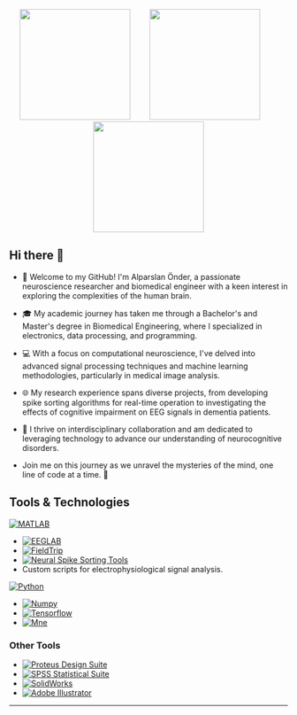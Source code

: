 <div id="header" align="center">
  <img src="https://media.giphy.com/media/v1.Y2lkPTc5MGI3NjExM3lxc3liMDlzbWx0YnllcnBiN3F2ZjJmMmFraDV2amhueTBwbzd3ayZlcD12MV9pbnRlcm5hbF9naWZfYnlfaWQmY3Q9Zw/33E8cPzWfElDHLFNyN/giphy.gif" width="200"/> &nbsp; &nbsp; &nbsp; &nbsp; <img src="https://media.giphy.com/media/v1.Y2lkPTc5MGI3NjExdmZraTF3cjlteTFmNGpoN3Qwc2hzczM3bGJmczY5M2dyMzVrY2NhNSZlcD12MV9pbnRlcm5hbF9naWZfYnlfaWQmY3Q9Zw/1BGxGh0gsUrgvfE1ol/giphy.gif" width="200"/> &nbsp; &nbsp; &nbsp; &nbsp; <img src="https://media.giphy.com/media/v1.Y2lkPTc5MGI3NjExM2pvdzNqNG55NHhoeXVjN3A3enBjcnhweXVpazltcGNzeWl6dWZuNyZlcD12MV9pbnRlcm5hbF9naWZfYnlfaWQmY3Q9Zw/1lvW7RNQX12CyjlYw1/giphy.gif" width="200"/> 
</div>

## Hi there 👋
- 🧠 Welcome to my GitHub! I'm Alparslan Önder, a passionate neuroscience researcher and biomedical engineer with a keen interest in exploring the complexities of the human brain.

- 🎓 My academic journey has taken me through a Bachelor's and Master's degree in Biomedical Engineering, where I specialized in electronics, data processing, and programming. 

- 💻 With a focus on computational neuroscience, I've delved into advanced signal processing techniques and machine learning methodologies, particularly in medical image analysis. 

- 🌐 My research experience spans diverse projects, from developing spike sorting algorithms for real-time operation to investigating the effects of cognitive impairment on EEG signals in dementia patients.

- 🤝 I thrive on interdisciplinary collaboration and am dedicated to leveraging technology to advance our understanding of neurocognitive disorders. 

- Join me on this journey as we unravel the mysteries of the mind, one line of code at a time. 🚀

## Tools & Technologies
[![MATLAB](https://img.shields.io/badge/MATLAB-0076A8?style=for-the-badge&logo=mathworks&logoColor=white)](https://www.mathworks.com/)
- [![EEGLAB](https://img.shields.io/badge/EEGLAB-EDB120?style=for-the-badge&logo=mathworks&logoColor=white)](https://sccn.ucsd.edu/eeglab/)
- [![FieldTrip](https://img.shields.io/badge/FieldTrip-008B8B?style=for-the-badge&logo=mathworks&logoColor=white)](http://www.fieldtriptoolbox.org/)
- [![Neural Spike Sorting Tools](https://img.shields.io/badge/Neural%20Spike%20Sorting%20Tools-0076A8?style=for-the-badge&logo=mathworks&logoColor=white)](https://github.com/klusta-team)
- Custom scripts for electrophysiological signal analysis.

[![Python](https://img.shields.io/badge/Python-3776AB?style=for-the-badge&logo=python&logoColor=white)](https://www.python.org/)
- [![Numpy](https://img.shields.io/badge/Numpy-013243?style=for-the-badge&logo=numpy&logoColor=white)](https://numpy.org/)
- [![Tensorflow](https://img.shields.io/badge/Tensorflow-FF6F00?style=for-the-badge&logo=tensorflow&logoColor=white)](https://www.tensorflow.org/)
- [![Mne](https://img.shields.io/badge/Mne-000000?style=for-the-badge&logo=data:image/png;base64,iVBORw0KGgoAAAANSUhEUgAAAA4AAAANCAIAAADZiLoqAAAACXBIWXMAABcSAAAXEgFnn9JSAAAACXZwQWcAAAAQAAAACABlWxi9AAAAJUlEQVQI12P4z8CQCQpISaNAEqBrXPAqQGg6wDlBr1c2AI1Dk2sAAAAASUVORK5CYII=&logoColor=white)](https://mne.tools/stable/index.html)

### Other Tools
- [![Proteus Design Suite](https://img.shields.io/badge/Proteus%20Design%20Suite-ED8B00?style=for-the-badge&logo=autodesk&logoColor=white)](https://www.labcenter.com/)
- [![SPSS Statistical Suite](https://img.shields.io/badge/SPSS%20Statistical%20Suite-33AADD?style=for-the-badge&logo=ibm&logoColor=white)](https://www.ibm.com/products/spss-statistics)
- [![SolidWorks](https://img.shields.io/badge/SolidWorks-00A1E0?style=for-the-badge&logo=solidworks&logoColor=white)](https://www.solidworks.com/)
- [![Adobe Illustrator](https://img.shields.io/badge/Adobe%20Illustrator-FF9A00?style=for-the-badge&logo=adobe&logoColor=white)](https://www.adobe.com/products/illustrator.html)




--- 

<!--Feel free to adjust any parts to better fit your style or specific preferences!
<!--
**alparslanonder/alparslanonder** is a ✨ _special_ ✨ repository because its `README.md` (this file) appears on your GitHub profile.

Here are some ideas to get you started:

- 🔭 I’m currently working on ...
- 🌱 I’m currently learning ...
- 👯 I’m looking to collaborate on ...
- 🤔 I’m looking for help with ...
- 💬 Ask me about ...
- 📫 How to reach me: ...
- 😄 Pronouns: ...
- ⚡ Fun fact: ...
-->
